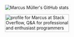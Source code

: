![Marcus Müller's GitHub stats](https://github-readme-stats-six-peach-60.vercel.app/api?username=M-arcus&include_all_commits=true&show=reviews,prs_merged,prs_merged_percentage&show_icons=true&number_format=long)

<a href="https://stackoverflow.com/users/6065296/marcus">
  <img src="https://stackoverflow.com/users/flair/6065296.png?theme=clean" width="208" height="58" alt="profile for Marcus at Stack Overflow, Q&amp;A for professional and enthusiast programmers" title="profile for Marcus at Stack Overflow, Q&amp;A for professional and enthusiast programmers">
</a>
